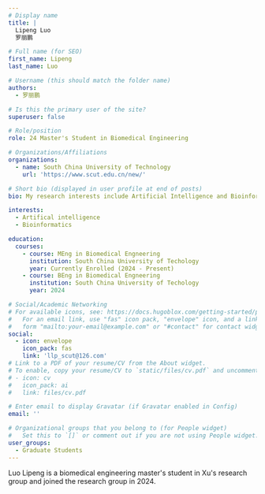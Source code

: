 ```yaml
---
# Display name
title: |
  Lipeng Luo
  罗丽鹏

# Full name (for SEO)
first_name: Lipeng
last_name: Luo

# Username (this should match the folder name)
authors:
  - 罗丽鹏

# Is this the primary user of the site?
superuser: false

# Role/position
role: 24 Master's Student in Biomedical Engineering

# Organizations/Affiliations
organizations:
  - name: South China University of Technology
    url: 'https://www.scut.edu.cn/new/'

# Short bio (displayed in user profile at end of posts)
bio: My research interests include Artificial Intelligence and Bioinformatics. 

interests:
  - Artifical intelligence 
  - Bioinformatics 

education:
  courses:
    - course: MEng in Biomedical Engneering
      institution: South China University of Techology
      year: Currently Enrolled (2024 - Present)
    - course: BEng in Biomedical Engneering
      institution: South China University of Techology
      year: 2024

# Social/Academic Networking
# For available icons, see: https://docs.hugoblox.com/getting-started/page-builder/#icons
#   For an email link, use "fas" icon pack, "envelope" icon, and a link in the
#   form "mailto:your-email@example.com" or "#contact" for contact widget.
social:
  - icon: envelope
    icon_pack: fas
    link: 'llp_scut@126.com'
# Link to a PDF of your resume/CV from the About widget.
# To enable, copy your resume/CV to `static/files/cv.pdf` and uncomment the lines below.
# - icon: cv
#   icon_pack: ai
#   link: files/cv.pdf

# Enter email to display Gravatar (if Gravatar enabled in Config)
email: ''

# Organizational groups that you belong to (for People widget)
#   Set this to `[]` or comment out if you are not using People widget.
user_groups:
  - Graduate Students
---
```


Luo Lipeng is a biomedical engineering master's student in Xu's research group and joined the research group in 2024.